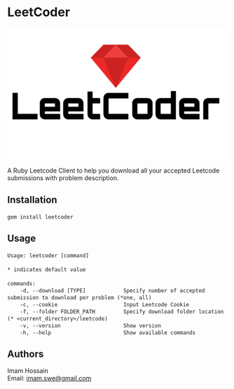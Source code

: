 # LeetCoder

<!-- ![Leetcoder](/spec/cassettes/leetcoder.png) -->
<img src="/spec/cassettes/leet_coder.png" alt="leetcoder" float="right" height="300px"/>

A Ruby Leetcode Client to help you download all your accepted Leetcode submissions with problem description.

## Installation

```
gem install leetcoder
```

## Usage

```
Usage: leetcoder [command]

* indicates default value

commands:
    -d, --download [TYPE]            Specify number of accepted submission to download per problem (*one, all)
    -c, --cookie                     Input Leetcode Cookie
    -f, --folder FOLDER_PATH         Specify download folder location (* <current_directory>/leetcode)
    -v, --version                    Show version
    -h, --help                       Show available commands
```

## Authors
Imam Hossain <br>
Email: imam.swe@gmail.com
